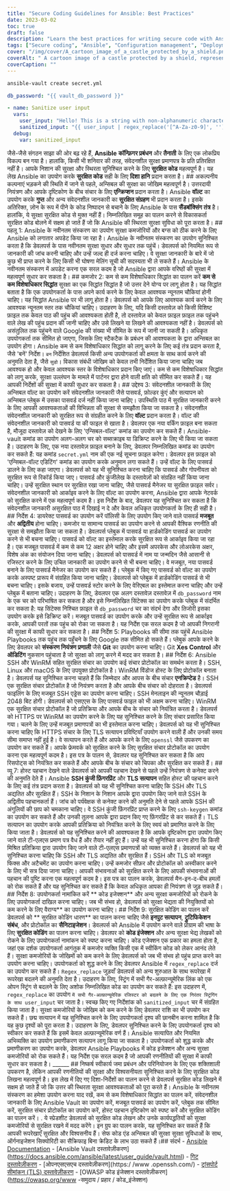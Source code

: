 ```yaml
---
title: "Secure Coding Guidelines for Ansible: Best Practices"
date: 2023-03-02
toc: true
draft: false
description: "Learn the best practices for writing secure code with Ansible, a popular tool for configuration management and deployment."
tags: ["Secure coding", "Ansible", "Configuration management", "Deployment", "Least privilege principle", "Ansible Vault", "Strong passwords", "Access control", "Version control system", "Secure communication protocols", "SSH", "WinRM", "TLS certificates", "Sanitize user input", "Input validation", "Error handling", "Secure coding practices", "Code injection", "Secure coding guidelines", "Infrastructure security"]
cover: "/img/cover/A_cartoon_image_of_a_castle_protected_by_a_shield.png"
coverAlt: " A cartoon image of a castle protected by a shield, representing the security measures in place for infrastructure managed by Ansible."
coverCaption: ""
---
```

```bash
ansible-vault create secret.yml
```
```yml
db_password: "{{ vault_db_password }}"
```
```yaml
- name: Sanitize user input
  vars:
    user_input: "Hello! This is a string with non-alphanumeric characters."
    sanitized_input: "{{ user_input | regex_replace('[^A-Za-z0-9]', '') }}"
  debug:
    var: sanitized_input
```

  जैसे-जैसे संगठन साझा की ओर बढ़ रहे हैं, **Ansible** **कॉन्फ़िगर प्रबंधन** और **तैनाती** के लिए एक लोकप्रिय विकल्प बन गया है। हालांकि, किसी भी शनिवार की तरह, संवेदनशील सुरक्षा प्रमाणपत्र के प्रति प्रतिरक्षित नहीं है। आपके निशान की सुरक्षा और स्थिरता सुनिश्चित करने के लिए **सुरक्षित कोड** महत्वपूर्ण है। यह लेख Ansible का उपयोग करके **सुरक्षित कोड** सही के लिए **दिशा हानि** प्रदान करता है। ## अकल्पनीय कल्पनाएं भड़कने की स्थिति में जाने से पहले, अन्सिबल की सुरक्षा का जोखिम महत्वपूर्ण है। उत्तरदायी नियंत्रण और आपके दृष्टिकोण के बीच संचार के लिए **एन्क्रिप्शन** प्रदान करता है। Ansible **वॉल्ट** का उपयोग करके **गुप्त** और अन्य संवेदनशील जानकारी का **सुरक्षित संग्रहण** भी प्रदान करता है। इसके अतिरिक्त, ज़ोन के रूप में पीने के कोड निष्पादन से बचाने के लिए Ansible के पास **सैंडबॉक्सिंग तंत्र** है। हालांकि, ये सुरक्षा सुरक्षित कोड से मुक्त नहीं हैं। निम्नलिखित समूह का पालन करने से विकासकर्ता सुरक्षित कोड बोलने में सक्षम हो जाते हैं जो कि Ansible की स्थिरता सुरक्षा सुविधा को पूरा करता है। ## पहलू 1: Ansible के नवीनतम संस्करण का उपयोग सुरक्षा कमजोरियों और बग्स को ठीक करने के लिए Ansible को लगातार अपडेट किया जा रहा है। Ansible के नवीनतम संस्करण का उपयोग सुनिश्चित करता है कि डेवलपर्स के पास नवीनतम सुरक्षा सुधार और सुधार तक पहुंचें। डेवलपर्स को नियमित रूप से जानकारी की जांच करनी चाहिए और उन्हें जल्द ही दर्ज करना चाहिए। वे सुरक्षा जानकारी के बारे में जो कुछ भी प्राप्त करने के लिए किसी भी घोषणा मेलिंग सूची की सदस्यता भी ले सकते हैं। Ansible के नवीनतम संस्करण में अपडेट करना एक सरल कदम है जो Ansible द्वारा आपके वरिष्ठों की सुरक्षा में महत्वपूर्ण सुधार कर सकता है। ## कमजोर 2: कम से कम विशेषाधिकार सिद्धांत का पालन करें **कम से कम विशेषाधिकार सिद्धांत** सुरक्षा का एक सिद्धांत सिद्धांत है जो उत्तर देने योग्य पर लागू होता है। यह सिद्धांत बताता है कि एक उपयोगकर्ता के पास अपने कार्य करने के लिए केवल आवश्यक न्यूनतम चौकियां होनी चाहिए। यह सिद्धांत Ansible पर भी लागू होता है। डेवलपर्स को आपके लिए आवश्यक कार्य करने के लिए आवश्यक न्यूनतम स्तर तक चौकियां चाहिए। उदाहरण के लिए, यदि किसी दस्तावेज़ को किसी विशिष्ट फ़ाइल तक केवल पाठ की पहुंच की आवश्यकता होती है, तो दस्तावेज़ को केवल फ़ाइल फ़ाइल तक पहुंचने वाले लेख की पहुंच प्रदान की जानी चाहिए और उसे लिखने या लिखने की आवश्यकता नहीं है। डेवलपर्स को असंतुलित तक पहुंचने वाले Google की संख्या भी सीमित के रूप में जानी जा सकती है। अधिकृत उपयोगकर्ता तक सीमित हो जाएगा, जिसके लिए स्टैकटैक के प्रबंधन की आवश्यकता के द्वारा अन्सिबल का उपयोग होगा। Ansible कम से कम विशेषाधिकार सिद्धांत को लागू करने के लिए कई तंत्र प्रदान करता है, जैसे 'बनें' निर्देश। `बन` निर्देशित डेवलपर्स किसी अन्य उपयोगकर्ता की क्षमता के साथ कार्य करने की अनुमति देता है, जैसे `सुडो`। विकास संबंधी जोखिम को केवल तभी निर्देशित किया जाना चाहिए जब आवश्यक हो और केवल आवश्यक स्तर के विशेषाधिकार प्रदान किए जाएं। कम से कम विशेषाधिकार सिद्धांत को लागू करके, सुरक्षा उल्लंघन के मामले में पार्टनर द्वारा होने वाली क्षति को सीमित कर सकते हैं। यह आपकी निर्देशों की सुरक्षा में काफी सुधार कर सकता है। ## उद्देश्य 3: संवेदनशील जानकारी के लिए अन्सिबल वॉल्ट का उपयोग करें संवेदनशील जानकारी जैसे पासवर्ड, फ़ोल्डर कुंएं और सत्यापन को अन्सिबल प्लेबुक में उसका पासवर्ड दर्ज नहीं किया जाना चाहिए। उपस्थिति पाठ में सुरक्षित जानकारी करने के लिए आपकी आवश्यकताओं की विभिन्नता की सुरक्षा से समझौता किया जा सकता है। संवेदनशील संवेदनशील जानकारी को सुरक्षित रूप से संग्रहीत करने के लिए **वॉल्ट** प्रदान करता है। वॉल्ट की संवेदनशील जानकारी को पासवर्ड या की फाइल से खाता है। डेवलपर एक नया वर्किंग फ़ाइल बना सकता है, मौजूदा दस्तावेज़ को देखने के लिए 'एन्सिबल-वॉल्ट' कमांड का उपयोग कर सकते हैं। Ansible-vault कमांड का उपयोग अलग-अलग चर को सब्सक्राइब या डिक्रिप्ट करने के लिए भी किया जा सकता है। उदाहरण के लिए, एक नया दस्तावेज़ फ़ाइल बनाने के लिए, डेवलपर निम्नलिखित कमांड का उपयोग कर सकते हैं: यह कमांड `secret.yml` नाम की एक नई सूचना फ़ाइल करेगा। डेवलपर इस फ़ाइल को 'एन्सिबल-वॉल्ट एडिटिंग' कमांड का उपयोग करके अनुमान लगा सकते हैं। उन्हें वॉल्ट के लिए पासवर्ड डालने के लिए कहा जाएगा। डेवलपर्स को यह भी सुनिश्चित करना चाहिए कि पासवर्ड और गोपनीयता को सुरक्षित रूप से रिकॉर्ड किया जाए। पासवर्ड और कुंजीलेख के दस्तावेज़ों को संग्रहित नहीं किया जाना चाहिए। उन्हें सुरक्षित स्थान पर सुरक्षित रखा जाना चाहिए, जैसे पासवर्ड मैनेजर या सुरक्षित फ़ाइल सर्वर। संवेदनशील जानकारी को आर्काइव करने के लिए वॉल्ट का उपयोग करना, Ansible द्वारा आपके नेटवर्क को सुरक्षित करने में एक महत्वपूर्ण कदम है। इस निर्देश के बाद, डेवलपर यह सुनिश्चित कर सकता है कि संवेदनशील जानकारी असुरक्षित पाठ में दिखाई न दे और केवल अधिकृत उपयोगकर्ता के लिए ही सही है। ## निर्देश 4: डायरेक्ट पासवर्ड का उपयोग करें पॉलिसी के लिए उपयोग किए जाने वाले पासवर्ड **मजबूत** और **अद्वितीय** होना चाहिए। कमजोर या सामान्य पासवर्ड का उपयोग करने से आपकी वैश्विक रणनीति की सुरक्षा से समझौता किया जा सकता है। डेवलपर्स प्लेबुक में पासवर्ड या हार्डकोडिंग पासवर्ड का उपयोग करने से भी बचना चाहिए। पासवर्ड को वॉल्ट का इस्तेमाल करके सुरक्षित रूप से आर्काइव किया जा रहा है। एक मजबूत पासवर्ड में कम से कम 12 अक्षर होने चाहिए और इसमें अपरकेस और लोअरकेस अक्षर, विशेष अंक का संयोजन दिया जाना चाहिए। डेवलपर्स को पासवर्ड में नाम या जन्मदिन जैसे आसानी से रजिस्टर करने के लिए उचित जानकारी का उपयोग करने से भी बचना चाहिए। वे मजबूत, नया पासवर्ड बनाने के लिए पासवर्ड मैनेजर का उपयोग कर सकते हैं। प्लेबुक में किए गए पासवर्ड को वॉल्ट का उपयोग करके अस्पष्ट प्रारूप में संग्रहित किया जाना चाहिए। डेवलपर्स को प्लेबुक में हार्डकोडिंग पासवर्ड से भी बचना चाहिए। इसके बजाय, उन्हें पासवर्ड स्टोर करने के लिए वेरिएबल का इस्तेमाल करना चाहिए और उन्हें प्लेबुक में बताना चाहिए। उदाहरण के लिए, डेवलपर एक अलग दस्तावेज़ दस्तावेज़ में `db_password` नाम के एक चर को परिभाषित कर सकता है और इसे निम्नलिखित सिंटेक्स का उपयोग करके प्लेबुक में संदर्भित कर सकता है: यह सिंटेक्स निश्चित फ़ाइल से `db_password` चर का संदर्भ देगा और तिजोरी इसका उपयोग करके इसे डिक्रिप्ट करें। मजबूत पासवर्ड का उपयोग करके और उन्हें सुरक्षित रूप से आर्काइव करके, आपकी परतों तक पहुंच को रोका जा सकता है। यह निर्देश एक सरल कदम है जो आपकी निगरानी की सुरक्षा में काफी सुधार कर सकता है। ## निर्देश 5: Playbooks की सीमा तक पहुंचें Ansible Playbooks तक पहुंच तक पहुँचने के लिए Google तक सीमित हो सकते हैं। प्लेबुक आपके करने के लिए डेवलपर को **संस्करण नियंत्रण प्रणाली** जैसे **Git** का उपयोग करना चाहिए। Git **Xes Control** और **ऑडिटिंग** नुकसान पहुंचाता है जो सुरक्षा को लागू करने में मदद कर सकता है। ## निर्देश 6: Ansible SSH और WinRM सहित सुरक्षित संचार का उपयोग कई संचार प्रोटोकॉल का समर्थन करता है। SSH, Linux और macOS के लिए उपयुक्त प्रोटोकॉल है। WinRM विंडोज होस्ट के लिए प्रोटोकॉल बनाता है। डेवलपर्स यह सुनिश्चित करना चाहते हैं कि जिम्मेदार और आपस के बीच संचार **एनक्रिप्टेड** है। SSH एक सुरक्षित संचार प्रोटोकॉल है जो नियंत्रण करता है और आपके बीच संचार को दोहराता है। डेवलपर्स फाइलिंग के लिए मजबूत SSH एड्रेस का उपयोग करना चाहिए। SSH मेनलाइन की न्यूनतम चौड़ाई 2048 बिट होगी। डेवलपर्स को एसएएस के लिए पासवर्ड फाइल को भी अक्षम करना चाहिए। WinRM एक सुरक्षित संचार प्रोटोकॉल है जो प्रतिक्रिया और आपके बीच के संचार को नियंत्रित करता है। डेवलपर्स को HTTPS पर WinRM का उपयोग करने के लिए यह सुनिश्चित करने के लिए संचार प्रसारित किया गया। चलने के लिए उन्हें मजबूत प्रमाणपत्रों का भी इस्तेमाल करना चाहिए। डेवलपर्स को यह भी सुनिश्चित करना चाहिए कि HTTPS संचार के लिए TLS सत्यापन प्रविष्टियाँ उपयोग करने वाली हैं और उनकी समय सीमा समाप्त नहीं हुई है। वे सत्यापन करते हैं और आपके करने के लिए `openssl` जैसे उपकरण का उपयोग कर सकते हैं। आपके फ्रेमवर्क को सुरक्षित करने के लिए सुरक्षित संचार प्रोटोकॉल का उपयोग करना एक महत्वपूर्ण कदम है। इस पत्र के पालन से, डेवलपर यह सुनिश्चित कर सकता है कि आप रिसपोट्स को नियंत्रित कर सकते हैं और आपके बीच के संचार को चिपका और सुरक्षित कर सकते हैं। ## व्यू 7: होस्ट पहचान देखने वाले डेवलपर्स को आपकी पहचान देखने से पहले उन्हें नियंत्रण से कनेक्ट करने की अनुमति देते हैं। Ansible **SSH कुंजी फ़िंगरप्रिंट** और **TLS सत्यापन** सहित होस्ट की पहचान करने के लिए कई तंत्र प्रदान करता है। डेवलपर्स को यह भी सुनिश्चित करना चाहिए कि SSH और TLS अद्यतित और सुरक्षित हैं। SSH के निशान के निशान आपके द्वारा उपयोग किए जाने वाले SSH के अद्वितीय पहचानकर्ता हैं। जांच को पर्यवेक्षक से कनेक्ट करने की अनुमति देने से पहले आपके SSH की अंगुलियों की छाप को चमकाना चाहिए। वे SSH कुंजी फ़िंगरप्रिंट प्राप्त करने के लिए `ssh-keygen` कमांड का उपयोग कर सकते हैं और उनकी तुलना आपके द्वारा प्रदान किए गए फ़िंगरप्रिंट से कर सकते हैं। TLS सत्यापन का उपयोग करके आपकी प्रतिक्रिया को नियंत्रित करने के लिए स्वयं को प्रमाणित करने के लिए किया जाता है। डेवलपर्स को यह सुनिश्चित करने की आवश्यकता है कि आपके दृष्टिकोण द्वारा उपयोग किए जाने वाले टी-एलएस प्रमाण पत्र वैध हैं और तैयार नहीं हुए हैं। उन्हें यह भी सुनिश्चित करना होगा कि किसी मिश्रित प्रतिक्रिया द्वारा उपयोग किए जाने वाले टी-एलएस प्रमाणपत्रों को व्यक्त करते हैं। डेवलपर्स को यह भी सुनिश्चित करना चाहिए कि SSH और TLS अद्यतित और सुरक्षित हैं। SSH और TLS को मजबूत फिक्स और अटैचमेंट का उपयोग करना चाहिए। उन्हें कमजोर सीफ़र और प्रोटोकॉल को अस्वीकार करने के लिए भी सत्र दिया जाना चाहिए। आपकी संभावनाओं को सुरक्षित करने के लिए आपकी संभावनाओं की पहचान की पुष्टि करना एक महत्वपूर्ण कदम है। इस पत्र का पालन करके, डेवलपर्स मैन-इन-द-बीच हमलों को रोक सकते हैं और यह सुनिश्चित कर सकते हैं कि केवल अधिकृत आपका ही नियंत्रण से जुड़ सकते हैं। ## निर्देश 8: उपयोगकर्ता नामांकित करें ** कोड इजेक्शन** और अन्य सुरक्षा कमजोरियों को रोकने के लिए उपयोगकर्ता दाखिल करना चाहिए। जब भी संभव हो, डेवलपर्स को सुरक्षा भेद्यता की नियुक्तियों को कम करने के लिए वैराग्य** का उपयोग करना चाहिए। ## निर्देश 9: सुरक्षित कोडिंग का पालन करें डेवलपर्स को ** सुरक्षित कोडिंग धारण** का पालन करना चाहिए जैसे **इनपुट सत्यापन**, **ट्रुटिफिकेशन संबंध**, और प्रोटोकॉल का **सैनिटाइजेशन**। डेवलपर्स को Ansible में उपयोग करने वाले प्रोग्राम की भाषा के लिए **सुरक्षित कोडिंग** का पालन करना चाहिए। डेवलपर को **कोड इंजेक्शन** और अन्य सुरक्षा भेद्य लेखकों को रोकने के लिए उपयोगकर्ता नामांकन को स्पष्ट करना चाहिए। कोड एजेक्शन एक प्रकार का हमला होता है, जहां एक दर्शक उपयोगकर्ता आगंतुक में कमजोर व्यक्ति किसी एक में स्वीकिंग कोड को लेकर आनंद लेते हैं। सुरक्षा कमजोरियों के जोखिमों को कम करने के लिए डेवलपर्स को जब भी संभव हो पहुंच प्राप्त करने का उपयोग करना चाहिए। उपयोगकर्ता को शुद्ध करने के लिए डेवलपर Ansible में `regex_replace` दर्ज का उपयोग कर सकते हैं। `Regex_replace` जुड़वाँ डेवलपर्स को अन्य शुरुआत के साथ रूपरेखा में रूपरेखा बदलने की अनुमति देता है। उदाहरण के लिए, स्ट्रिंग में सभी गैर-अल्फ़ान्यूमेरिक लिंक को एक ओपन स्ट्रिंग से बदलने के लिए अशोक निम्नलिखित कोड का उपयोग कर सकते हैं: इस उदाहरण में, `regex_replace` का उपयोग `में सभी गैर-अल्फ़ान्यूमेरिक रजिस्टर को बदलने के लिए एक निरंतर स्ट्रिंगिंग के साथ user_input` चर जाता है। स्वच्छ किए गए निर्देशांक को `sanitized_input` चर में संग्रहित किया जाता है। सुरक्षा कमजोरियों के जोखिम को कम करने के लिए डेवलपर राशि का भी उपयोग कर सकते हैं। छद्म सत्यापन में यह सुनिश्चित करने के लिए उपयोगकर्ता दृश्य की छानबीन करना शामिल है कि यह कुछ दृश्यों को पूरा करता है। उदाहरण के लिए, डेवलपर सुनिश्चित करने के लिए उपयोगकर्ता दृश्य को स्वीकार कर सकते हैं कि इसमें केवल अल्फ़ान्यूमेरिक वर्ण हैं। Ansible सत्यापित और नियमित अभिव्यक्ति का उपयोग प्रमाणीकरण सत्यापन लागू किया जा सकता है। उपयोगकर्ता को शुद्ध करके और प्रमाणीकरण का उपयोग करके, डेवलपर Ansible Playbooks में कोड इजेक्शन और अन्य सुरक्षा कमजोरियों को रोक सकते हैं। यह निर्देश एक सरल कदम है जो आपकी रणनीतियों की सुरक्षा में काफी सुधार कर सकता है। ______ ## निष्कर्ष स्वीकार्य जमा प्रबंधन और परिनियोजन के लिए एक शक्तिशाली उपकरण है, लेकिन आपकी रणनीतियों की सुरक्षा और विश्वसनीयता सुनिश्चित करने के लिए सुरक्षित कोड लिखना महत्वपूर्ण है। इस लेख में दिए गए दिशा-निर्देशों का पालन करने से डेवलपर्स सुरक्षित कोड लिखने में सक्षम हो जाते हैं जो कि उत्तर की स्थिरता सुरक्षा आवश्यकताओं को पूरा करते हैं। Ansible के नवीनतम संस्करण का हमेशा उपयोग करना याद रखें, कम से कम विशेषाधिकार सिद्धांत का पालन करें, संवेदनशील जानकारी के लिए Ansible Vault का उपयोग करें, मजबूत पासवर्ड का उपयोग करें, प्लेबुक तक सीमित करें, सुरक्षित संचार प्रोटोकॉल का उपयोग करें, होस्ट पहचान दृष्टिकोण को स्पष्ट करें और सुरक्षित कोडिंग का पालन करें। . ये स्प्रेडशीट डेवलपर्स को सुरक्षित कोड लेखन और उनके कार्यपद्धतियों को सुरक्षा कमजोरियों से सुरक्षित रखने में मदद करेंगे। इन ग्रुप का पालन करके, यह सुनिश्चित कर सकते हैं कि आपकी रूपरेखाएँ सुरक्षित और विश्वसनीय हैं। सेफ कोड एंड अन्सिबल की सुरक्षा सुरक्षा सुविधाओं के साथ, ऑर्गनाइजेशन सिक्योरिटी का सैक्रिफाइ बिना क्रेडिट के लाभ उठा सकते हैं।## संदर्भ - [Ansible Documentation](https://docs.ansible.com/) - [Ansible Vault दस्तावेज़ीकरण] (https://docs.ansible.com/ansible/latest/user_guide/vault.html) - [गिट दस्तावेज़ीकरण](https://git-scm.com/doc) - [ओपनएसएसएच दस्तावेज़ीकरण](https:/ /www .openssh.com/) - [ट्रांसपोर्ट सीमांकन (TLS) दस्तावेज़ीकरण](https://tools.ietf.org/html/rfc8446) - [OWASP कोड इंजेक्शन दस्तावेज़ीकरण](https://owasp.org/www -समुदाय / प्रहार / कोड_इंजेक्शन)